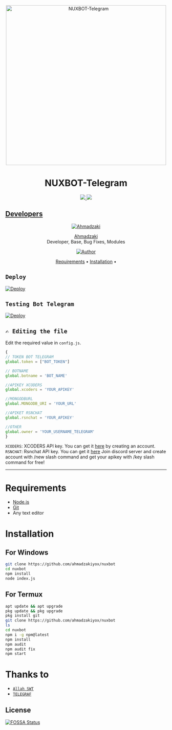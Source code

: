<div align="center">
<img src="https://telegra.ph/file/2dfe530e113fcd823d185.jpg" alt="NUXBOT-Telegram⁩" width="500" />

#  NUXBOT-Telegram
</div>
<p align="center">
  <a href="https://instagram.com/ahmadzaki_yo"><img src="https://img.shields.io/badge/Instagram-E4405F?style=for-the-badge&logo=instagram&logoColor=white"/> 
  <a href="https://wa.me/6283124958295"><img src="https://img.shields.io/badge/WhatsApp-25D366?style=for-the-badge&logo=whatsapp&logoColor=white" />
</p>

## Developers
  <div align="center">
    
  [![Ahmadzaki](https://telegra.ph/file/7128e35f7ec02356b8039.jpg)](https://github.com/ahmadzakiyox)

[Ahmadzaki](https://github.com/ahmadzakiyox)        
Developer, Base, Bug Fixes, Modules

  
<p align="center">
  <a href="https://github.com/ahmadzakiyox"><img title="Author" src="https://img.shields.io/badge/Author-ahmadzakiyox-orange.svg?style=for-the-badge&logo=github" /></a>

<p align="center">
  <a href="https://github.com/ahmadzakiyox/nuxbot#requirements">Requirements</a> •
  <a href="https://github.com/ahmadzakiyox/nuxbot#instalasi">Installation</a> •
</p>
</div>

## `Deploy`
[![Deploy](https://www.herokucdn.com/deploy/button.svg)](https://heroku.com/deploy?template=https://github.com/ahmadzakiyox/nuxbot)

## `Testing Bot Telegram`
[![Deploy](https://img.shields.io/badge/Telegram-2CA5E0?style=for-the-badge&logo=telegram&logoColor=white)](https://t.me/Nuxysaibot)

## `✍️ Editing the file`
Edit the required value in `config.js`.
```js
{
// TOKEN BOT TELEGRAM
global.token = ["BOT_TOKEN"]

// BOTNAME
global.botname = 'BOT_NAME'

//APIKEY XCODERS
global.xcoders = 'YOUR_APIKEY'

//MONGODBURL 
global.MONGODB_URI = 'YOUR_URL'

//APIKET RSNCHAT 
global.rsnchat = 'YOUR_APIKEY'

//OTHER 
global.owner = 'YOUR_USERNAME_TELEGRAM'
}
```

`XCODERS`: XCODERS API key. You can get it [here](https://xcoders-api.onrender.com) by creating an account.   
`RSNCHAT`: Rsnchat API key. You can get it [here](https://discord.gg/r5QWdKfQxr) Join discord server and create account with /new slash command and get your apikey with /key slash command for free!  

---



# Requirements
* [Node.js](https://nodejs.org/en/)
* [Git](https://git-scm.com/downloads)
* Any text editor

# Installation
## For Windows
```bash
git clone https://github.com/ahmadzakiyox/nuxbot
cd nuxbot
npm install
node index.js
```
## For Termux
```bash
apt update && apt upgrade
pkg update && pkg upgrade
pkg install git
git clone https://github.com/ahmadzakiyox/nuxbot
ls
cd nuxbot
npm i -g npm@latest
npm install
npm audit
npm audit fix
npm start
```

# Thanks to
* [`Allah SWT`]()
* [`TELEGRAF`](https://github.com/telegraf/telegraf)

## License
[![FOSSA Status](https://app.fossa.com/api/projects/git%2Bgithub.com%2Fahmadzakiyox%2Fnuxbot.svg?type=large)](https://app.fossa.com/projects/git%2Bgithub.com%2Fahmadzakiyox%2Fnuxbot?ref=badge_large)
